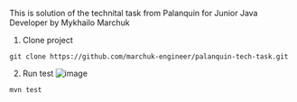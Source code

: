 This is solution of the technital task from Palanquin for Junior Java Developer by Mykhailo Marchuk
1. Clone project
```
git clone https://github.com/marchuk-engineer/palanquin-tech-task.git
```
2. Run test 
![image](https://github.com/marchuk-engineer/palanquin-tech-task/assets/112648286/b90253e2-bc5c-4a2a-8438-42553b36dc28)
```
mvn test
```
